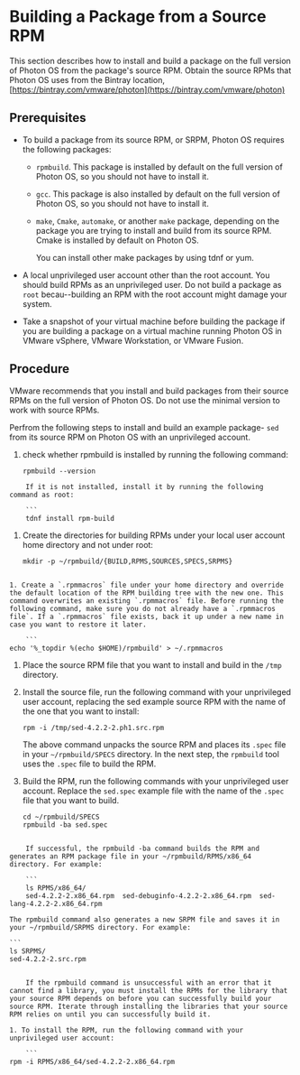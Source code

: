 # Building a Package from a Source RPM

This section describes how to install and build a package on the full version of Photon OS from the package's source RPM. Obtain the source RPMs that Photon OS uses from the  Bintray location, [https://bintray.com/vmware/photon](https://bintray.com/vmware/photon)


## Prerequisites

- To build a package from its source RPM, or SRPM, Photon OS requires the following packages:  

    * `rpmbuild`. This package is installed by default on the full version of Photon OS, so you should not have to install it. 
    * `gcc`. This package is also installed by default on the full version of Photon OS, so you should not have to install it. 
    * `make`, `Cmake`, `automake`, or another `make` package, depending on the package you are trying to install and build from its source RPM. Cmake is installed by default on Photon OS. 
        
        You can install other make packages by using tdnf or yum.  
- A local unprivileged user account other than the root account. You should build RPMs as an unprivileged user. Do not build a package as `root` becau--building an RPM with the root account might damage your system. 
- Take a snapshot of your virtual machine before building the package if you are building a package on a virtual machine running Photon OS in VMware vSphere, VMware Workstation, or VMware Fusion.


## Procedure

VMware recommends that you install and build packages from their source RPMs on the full version of Photon OS. Do not use the minimal version to work with source RPMs.  

Perfrom the following steps to install and build an example package- `sed` from its source RPM on Photon OS with an unprivileged account. 

1. check whether rpmbuild is installed by running the following command: 
	
    ```
    rpmbuild --version
```
    If it is not installed, install it by running the following command as root: 
	
    ```
    tdnf install rpm-build
```

1. Create the directories for building RPMs under your local user account home directory and not under root:
	
    ```
    mkdir -p ~/rpmbuild/{BUILD,RPMS,SOURCES,SPECS,SRPMS}
```

1. Create a `.rpmmacros` file under your home directory and override the default location of the RPM building tree with the new one. This command overwrites an existing `.rpmmacros` file. Before running the following command, make sure you do not already have a `.rpmmacros file`. If a `.rpmmacros` file exists, back it up under a new name in case you want to restore it later.    

    ```
echo '%_topdir %(echo $HOME)/rpmbuild' > ~/.rpmmacros
```

1. Place the source RPM file that you want to install and build in the `/tmp` directory. 
1. Install the source file, run the following command with your unprivileged user account, replacing the sed example source RPM with the name of the one that you want to install: 

	
    ```
    rpm -i /tmp/sed-4.2.2-2.ph1.src.rpm
    ```

    The above command unpacks the source RPM and places its `.spec` file in your `~/rpmbuild/SPECS` directory. In the next step, the `rpmbuild` tool uses the `.spec` file to build the RPM. 
1. Build the RPM, run the following commands with your unprivileged user account. Replace the `sed.spec` example file with the name of the `.spec` file that you want to build. 
	
    ```
    cd ~/rpmbuild/SPECS
	rpmbuild -ba sed.spec
```

    If successful, the rpmbuild -ba command builds the RPM and generates an RPM package file in your ~/rpmbuild/RPMS/x86_64 directory. For example:
	
    ```
    ls RPMS/x86_64/
	sed-4.2.2-2.x86_64.rpm  sed-debuginfo-4.2.2-2.x86_64.rpm  sed-lang-4.2.2-2.x86_64.rpm
```

    The rpmbuild command also generates a new SRPM file and saves it in your ~/rpmbuild/SRPMS directory. For example:  

    ```
    ls SRPMS/
	sed-4.2.2-2.src.rpm
```

    If the rpmbuild command is unsuccessful with an error that it cannot find a library, you must install the RPMs for the library that your source RPM depends on before you can successfully build your source RPM. Iterate through installing the libraries that your source RPM relies on until you can successfully build it. 

1. To install the RPM, run the following command with your unprivileged user account:  
	
    ```
rpm -i RPMS/x86_64/sed-4.2.2-2.x86_64.rpm
```
